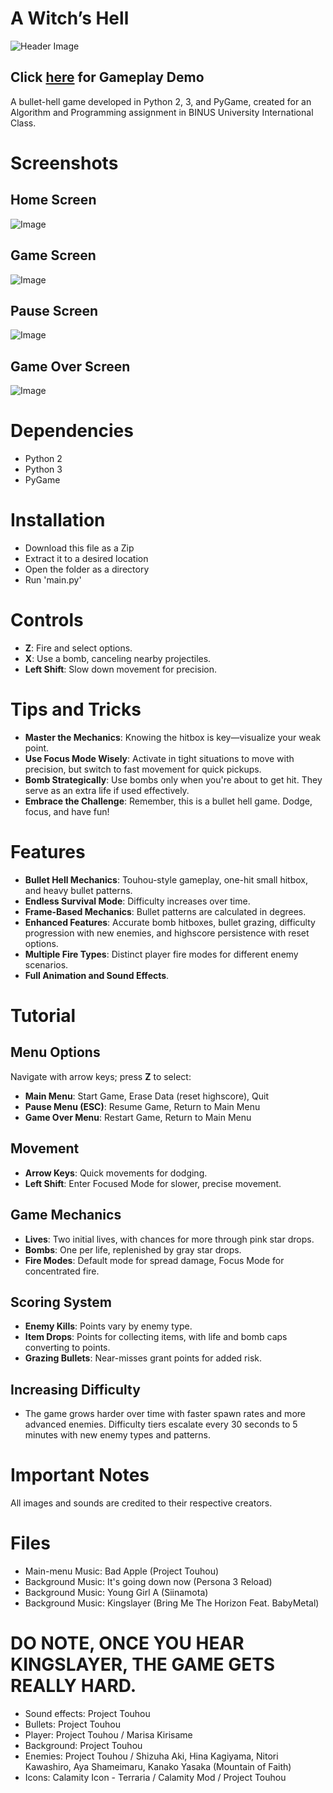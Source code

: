 # A Witch’s Hell

![Header Image](images/title.png)

## Click [here](https://youtu.be/9jMt8xT-MtA) for Gameplay Demo
A bullet-hell game developed in Python 2, 3, and PyGame, created for an Algorithm and Programming assignment in BINUS University International Class.

# Screenshots
## Home Screen
![Image](images/screenshot4.png)

## Game Screen
![Image](images/screenshot3.png)

## Pause Screen
![Image](images/screenshot2.png)

## Game Over Screen
![Image](images/screenshot1.png)

# Dependencies
- Python 2
- Python 3
- PyGame

# Installation
- Download this file as a Zip
- Extract it to a desired location
- Open the folder as a directory
- Run 'main.py'

# Controls
- **Z**: Fire and select options.
- **X**: Use a bomb, canceling nearby projectiles.
- **Left Shift**: Slow down movement for precision.

# Tips and Tricks

- **Master the Mechanics**: Knowing the hitbox is key—visualize your weak point.
- **Use Focus Mode Wisely**: Activate in tight situations to move with precision, but switch to fast movement for quick pickups.
- **Bomb Strategically**: Use bombs only when you're about to get hit. They serve as an extra life if used effectively.
- **Embrace the Challenge**: Remember, this is a bullet hell game. Dodge, focus, and have fun!

# Features
- **Bullet Hell Mechanics**: Touhou-style gameplay, one-hit small hitbox, and heavy bullet patterns.
- **Endless Survival Mode**: Difficulty increases over time.
- **Frame-Based Mechanics**: Bullet patterns are calculated in degrees.
- **Enhanced Features**: Accurate bomb hitboxes, bullet grazing, difficulty progression with new enemies, and highscore persistence with reset options.
- **Multiple Fire Types**: Distinct player fire modes for different enemy scenarios.
- **Full Animation and Sound Effects**.

# Tutorial

## Menu Options
Navigate with arrow keys; press **Z** to select:
- **Main Menu**: Start Game, Erase Data (reset highscore), Quit
- **Pause Menu (ESC)**: Resume Game, Return to Main Menu
- **Game Over Menu**: Restart Game, Return to Main Menu

## Movement
- **Arrow Keys**: Quick movements for dodging.
- **Left Shift**: Enter Focused Mode for slower, precise movement.

## Game Mechanics
- **Lives**: Two initial lives, with chances for more through pink star drops.
- **Bombs**: One per life, replenished by gray star drops.
- **Fire Modes**: Default mode for spread damage, Focus Mode for concentrated fire.

## Scoring System
- **Enemy Kills**: Points vary by enemy type.
- **Item Drops**: Points for collecting items, with life and bomb caps converting to points.
- **Grazing Bullets**: Near-misses grant points for added risk.

## Increasing Difficulty
- The game grows harder over time with faster spawn rates and more advanced enemies. Difficulty tiers escalate every 30 seconds to 5 minutes with new enemy types and patterns.

# Important Notes
All images and sounds are credited to their respective creators.

# Files
- Main-menu Music: Bad Apple (Project Touhou)
- Background Music: It's going down now (Persona 3 Reload)
- Background Music: Young Girl A (Siinamota)
- Background Music: Kingslayer (Bring Me The Horizon Feat. BabyMetal)

# DO NOTE, ONCE YOU HEAR KINGSLAYER, THE GAME GETS REALLY HARD.

- Sound effects: Project Touhou
- Bullets: Project Touhou
- Player: Project Touhou / Marisa Kirisame
- Background: Project Touhou 
- Enemies: Project Touhou / Shizuha Aki, Hina Kagiyama, Nitori Kawashiro, Aya Shameimaru, Kanako Yasaka (Mountain of Faith)
- Icons: Calamity Icon - Terraria / Calamity Mod / Project Touhou

